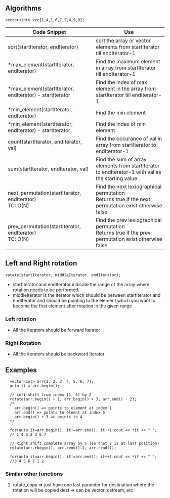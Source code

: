 ## Algorithms

```
vector<int> vec{1,4,1,6,7,2,4,9,0};
```

| Code Snippet                                                 | Use                                                                                                        |
| ------------------------------------------------------------ | ---------------------------------------------------------------------------------------------------------- |
| sort(startIterator, endIterator)                             | sort the array or vector elements from startIterator till endIterator-1                                    |
| \*max_element(startIterator, endIterator)                    | Find the maximum element in array from startIterator till endIterator-1                                    |
| \*max_element(startIterator, endIterator) - startIterator    | Find the index of max element in the array from startIterator till endIterator-1                           |
| \*min_element(startIterator, endIterator)                    | Find the min element                                                                                       |
| \*min_element(startIterator, endIterator) - startIterator    | Find the index of min element                                                                              |
| count(startIterator, endIterator, val)                       | Find the occurance of val in array from startIterator to endIterator-1                                     |
| sum(startIterator, endIterator, val)                         | Find the sum of array elements from startIterator to endIterator-1 with val as the starting value          |
| next_permutation(startIterator, endIterator) <br /> TC: O(N) | Find the next lexiographical permutation <br /> Returns true if the next permutation exist otherwise false |
| prev_permutation(startIterator, endIterator) <br /> TC: O(N) | Find the prev lexiographical permutation <br /> Returns true if the prev permutation exist otherwise false |

## Left and Right rotation
    rotate(startIterator, middleIterator, endIterator);
    
- startIterator and endIterator indicate the range of the array where rotation needs to be performed.
- middleIterator is the iterator which should be between startIterator and endIterator and should be pointing to the element which you want to become the first element after rotation in the given range 

 ### Left rotation
- All the iterators should be forward Iterator

 ### Right Rotation
- All the iterators should be backward Iterator

## Examples
```
  vector<int> arr{1, 2, 3, 4, 5, 6, 7};
  auto it = arr.begin();

  // Left shift from index [1, 5) by 2
  rotate(arr.begin() + 1, arr.begin() + 3, arr.end() - 2);
  /*
    arr.begin() => points to element at index 1
    arr.end() => points to elemnt at index 5
    arr.begin() + 3 => points to 4 
  */

  for(auto it=arr.begin(); it!=arr.end(); it++) cout << *it << " ";
  // 1 4 5 2 3 6 7

  // Right shift complete array by 5 (so that 2 is at last position)
  rotate(arr.rbegin(), arr.rend()-2, arr.rend()); 

  for(auto it=arr.begin(); it!=arr.end(); it++) cout << *it << " ";
  //3 4 5 6 7 1 2
```
### Similar other functions
1. rotate_copy => just have one last paramter for destination where the rotation will be copied
  dest => can be vector, ostream, etc